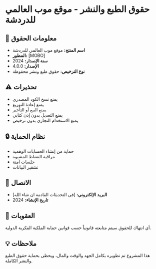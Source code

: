 # حقوق الطبع والنشر - موقع موب العالمي للدردشة

## 📄 معلومات الحقوق
- **اسم المنتج:** موقع موب العالمي للدردشة
- **المطور:** [MOBO]
- **سنة الإصدار:** 2024
- **الإصدار:** 4.0.0
- **نوع الترخيص:** حقوق طبع ونشر محفوظة

## ⚠️ تحذيرات
- يمنع نسخ الكود المصدري
- يمنع إعادة التوزيع
- يمنع البيع أو التأجير
- يمنع التعديل بدون إذن كتابي
- يمنع الاستخدام التجاري بدون ترخيص

## 🔒 نظام الحماية
- حماية من إنشاء الحسابات الوهمية
- مراقبة النشاط المشبوه
- جلسات آمنة
- تشفير البيانات

## 📧 الاتصال
- **البريد الإلكتروني:** [في التحديثات القادمة ان شاء الله]
- **تاريخ الإنشاء:** 2024

## 🔐 العقوبات
أي انتهاك للحقوق سيتم متابعته قانونياً حسب قوانين حماية الملكية الفكرية الدولية.

## 💡 ملاحظات
هذا المشروع تم تطويره بكامل الجهد والوقت والمال، ويحظى بحماية حقوق الطبع والنشر الكاملة.
